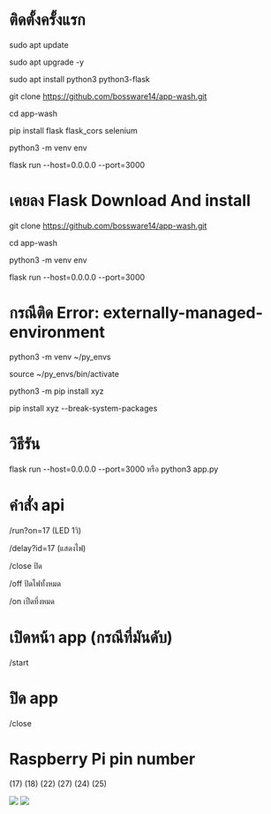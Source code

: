 # ติดตั้งครั้งแรก
sudo apt update

sudo apt upgrade -y

sudo apt install python3 python3-flask

git clone https://github.com/bossware14/app-wash.git

cd app-wash

pip install flask flask_cors selenium

python3 -m venv env

flask run --host=0.0.0.0 --port=3000


# เคยลง Flask Download And install
git clone https://github.com/bossware14/app-wash.git

cd app-wash

python3 -m venv env

flask run --host=0.0.0.0 --port=3000

# กรณีติด Error: externally-managed-environment
python3 -m venv ~/py_envs

source ~/py_envs/bin/activate

python3 -m pip install xyz

pip install xyz --break-system-packages


# วิธีรัน  
flask run --host=0.0.0.0 --port=3000
 หรือ
python3 app.py

# คำสั่ง api
/run?on=17 (LED 1วิ)

/delay?id=17 (แสดงไฟ)

/close ปิด

/off ปิดไฟทั้งหมด

/on เปืดที่งหมด

# เปิดหน้า app (กรณีที่มันดับ)
/start
# ปิด app
/close

# Raspberry Pi pin number
(17)
(18)
(22)
(27)
(24)
(25)

<img src="https://miro.medium.com/v2/resize:fit:828/format:webp/0*m8yp9LASmibk4IVu.png">

<img src="https://miro.medium.com/v2/resize:fit:828/format:webp/0*j5wvpTn4VIDd5RsR.png">

